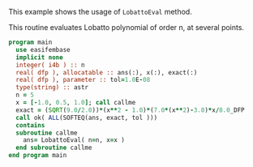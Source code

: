 This example shows the usage of `LobattoEval` method. 

This routine evaluates Lobatto polynomial of order n, at several points.

```fortran
program main
  use easifembase
  implicit none
  integer( i4b ) :: n
  real( dfp ), allocatable :: ans(:), x(:), exact(:)
  real( dfp ), parameter :: tol=1.0E-08
  type(string) :: astr
  n = 5
  x = [-1.0, 0.5, 1.0]; call callme
  exact = (SQRT(9.0/2.0))*(x**2 - 1.0)*(7.0*(x**2)-3.0)*x/8.0_DFP
  call ok( ALL(SOFTEQ(ans, exact, tol )))
  contains
  subroutine callme
    ans= LobattoEval( n=n, x=x )
  end subroutine callme
end program main
```
